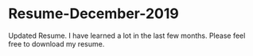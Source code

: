 # Resume-December-2019
Updated Resume. I have learned a lot in the last few months. Please feel free to download my resume.
